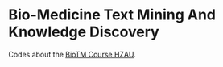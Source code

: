 # Bio-Medicine Text Mining And Knowledge Discovery

Codes about the [BioTM Course HZAU](http://xiajingbo.weebly.com/biotmcourse.html).